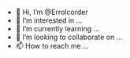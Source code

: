 - 👋 Hi, I’m @Errolcorder
- 👀 I’m interested in ...
- 🌱 I’m currently learning ...
- 💞️ I’m looking to collaborate on ...
- 📫 How to reach me ...

<!---
Errolcorder/Errolcorder is a ✨ special ✨ repository because its `README.md` (this file) appears on your GitHub profile.
You can click the Preview link to take a look at your changes.
--->
